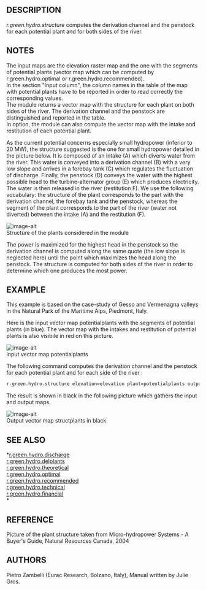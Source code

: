 ## DESCRIPTION

*r.green.hydro.structure* computes the derivation channel and the
penstock for each potential plant and for both sides of the river.

## NOTES

The input maps are the elevation raster map and the one with the
segments of potential plants (vector map which can be computed by
r.green.hydro.optimal or r.green.hydro.recommended).  
In the section "Input column", the column names in the table of the map
with potential plants have to be reported in order to read correctly the
corresponding values.  
The module returns a vector map with the structure for each plant on
both sides of the river. The derivation channel and the penstock are
distinguished and reported in the table.  
In option, the module can also compute the vector map with the intake
and restitution of each potential plant.  
  
As the current potential concerns especially small hydropower (inferior
to 20 MW), the structure suggested is the one for small hydropower
detailed in the picture below. It is composed of an intake (A) which
diverts water from the river. This water is conveyed into a derivation
channel (B) with a very low slope and arrives in a forebay tank (C)
which regulates the fluctuation of discharge. Finally, the penstock (D)
conveys the water with the highest possible head to the
turbine-alternator group (E) which produces electricity. The water is
then released in the river (restitution F). We use the following
vocabulary: the structure of the plant corresponds to the part with the
derivation channel, the forebay tank and the penstock, whereas the
segment of the plant corresponds to the part of the river (water not
diverted) between the intake (A) and the restitution (F).  
  
![image-alt](r_green_hydro_technical_picstruct.png)  
Structure of the plants considered in the module

The power is maximized for the highest head in the penstock so the
derivation channel is computed along the same quote (the low slope is
neglected here) until the point which maximizes the head along the
penstock. The structure is computed for both sides of the river in order
to determine which one produces the most power.

## EXAMPLE

This example is based on the case-study of Gesso and Vermenagna valleys
in the Natural Park of the Maritime Alps, Piedmont, Italy.  
  
Here is the input vector map potentialplants with the segments of
potential plants (in blue). The vector map with the intakes and
restitution of potential plants is also visibile in red on this
picture.  
  
![image-alt](r_green_hydro_structure_input.png)  
Input vector map potentialplants

The following command computes the derivation channel and the penstock
for each potential plant and for each side of the river :  

```sh
r.green.hydro.structure elevation=elevation plant=potentialplants output_struct=structplants
```

The result is shown in black in the following picture which gathers the
input and output maps.  
  
![image-alt](r_green_hydro_structure_output.png)  
Output vector map structplants in black

## SEE ALSO

*[r.green.hydro.discharge](r.green.hydro.discharge.md)  
[r.green.hydro.delplants](r.green.hydro.delplants.md)  
[r.green.hydro.theoretical](r.green.hydro.theoretical.md)  
[r.green.hydro.optimal](r.green.hydro.optimal.md)  
[r.green.hydro.recommended](r.green.hydro.recommended.md)  
[r.green.hydro.technical](r.green.hydro.technical.md)  
[r.green.hydro.financial](r.green.hydro.financial.md)  
*

## REFERENCE

Picture of the plant structure taken from Micro-hydropower Systems - A
Buyer's Guide, Natural Resources Canada, 2004

## AUTHORS

Pietro Zambelli (Eurac Research, Bolzano, Italy), Manual written by
Julie Gros.
